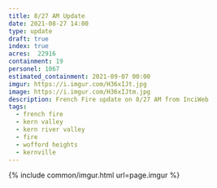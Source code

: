 ```yaml
---
title: 8/27 AM Update
date: 2021-08-27 14:00
type: update
draft: true
index: true
acres: 	22916
containment: 19
personel: 1067
estimated_containment: 2021-09-07 00:00
imgur: https://i.imgur.com/H36xIJt.jpg
image: https://i.imgur.com/H36xIJtm.jpg
description: French Fire update on 8/27 AM from InciWeb
tags:
  - french fire
  - kern valley
  - kern river valley
  - fire
  - wofford heights
  - kernville
---
```

{% include common/imgur.html url=page.imgur %}
